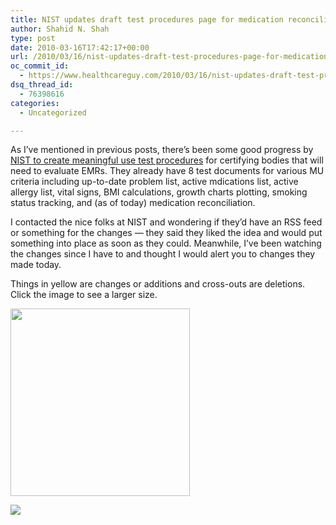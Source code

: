 ```yaml
---
title: NIST updates draft test procedures page for medication reconciliation
author: Shahid N. Shah
type: post
date: 2010-03-16T17:42:17+00:00
url: /2010/03/16/nist-updates-draft-test-procedures-page-for-medication-reconciliation/
oc_commit_id:
  - https://www.healthcareguy.com/2010/03/16/nist-updates-draft-test-procedures-page-for-medication-reconciliation/1478770568
dsq_thread_id:
  - 76398616
categories:
  - Uncategorized

---
```

As I&#8217;ve mentioned in previous posts, there&#8217;s been some good progress by [NIST to create meaningful use test procedures][1] for certifying bodies that will need to evaluate EMRs. They already have 8 test documents for various MU criteria including up-to-date problem list, active mdications list, active allergy list, vital signs, BMI calculations, growth charts plotting, smoking status tracking, and (as of today) medication reconciliation.

I contacted the nice folks at NIST and wondering if they&#8217;d have an RSS feed or something for the changes &#8212; they said they liked the idea and would put something into place as soon as they could. Meanwhile, I&#8217;ve been watching the changes since I have to and thought I would alert you to changes they made today.

Things in yellow are changes or additions and cross-outs are deletions. Click the image to see a larger size.

[<img class="alignleft size-medium wp-image-850" title="NIST-updates-001" src="/img/uploads/2010/03/NIST-updates-0011-287x300.png" alt="" width="287" height="300" srcset="/img/uploads/2010/03/NIST-updates-0011-287x300.png 287w, /img/uploads/2010/03/NIST-updates-0011.png 689w" sizes="(max-width: 287px) 100vw, 287px" />][2]

![][3]

<div id="_mcePaste" style="position: absolute; left: -10000px; top: 0px; width: 1px; height: 1px; overflow: hidden;">
  <img src="file:///C:/Users/SHAHID%7E1.SHA/AppData/Local/Temp/moz-screenshot-3.png" alt="" />
</div>

 [1]: http://healthcare.nist.gov/use_testing/under_development.html
 [2]: /img/uploads/2010/03/NIST-updates-0011.png
 [3]: file:///C:/Users/SHAHID~1.SHA/AppData/Local/Temp/moz-screenshot-4.png